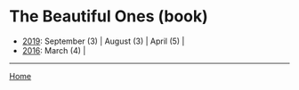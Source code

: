 # The Beautiful Ones (book)

  * [2019](./the-beautiful-ones-book-2019.md): 
      September (3) | 
      August (3) | 
      April (5) | 
  * [2016](./the-beautiful-ones-book-2016.md): 
      March (4) | 

----

[Home](../)

